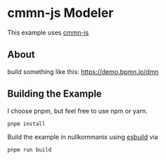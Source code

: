 # cmmn-js Modeler

This example uses [cmmn-js](https://github.com/bpmn-io/cmmn-js)

## About

build something like this: https://demo.bpmn.io/dmn

## Building the Example

I choose pnpm, but feel free to use npm or yarn.


```
pnpm install
```

Build the example in nullkommanix using [esbuild](https://esbuild.github.io/) via

```
pnpm run build
```
